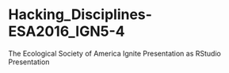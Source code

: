 # Hacking_Disciplines-ESA2016_IGN5-4
The Ecological Society of America Ignite Presentation as RStudio Presentation
